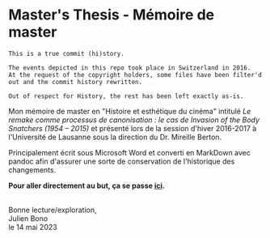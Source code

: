 # Master's Thesis - Mémoire de master
```
This is a true commit (hi)story. 

The events depicted in this repo took place in Switzerland in 2016. 
At the request of the copyright holders, some files have been filter'd out and the commit history rewritten.

Out of respect for History, the rest has been left exactly as-is.
```

Mon mémoire de master en "Histoire et esthétique du cinéma" intitulé _Le remake comme processus de canonisation : le cas de Invasion of the Body Snatchers (1954 – 2015)_ et présenté lors de la session d'hiver 2016-2017 à l'Université de Lausanne sous la direction du Dr. Mireille Berton.

Principalement écrit sous Microsoft Word et converti en MarkDown avec pandoc afin d'assurer une sorte de conservation de l'historique des changements.

__Pour aller directement au but, ça se passe [ici](jbono_MEMOIRE_FINAL-WEB.pdf).__

\
Bonne lecture/exploration,  
Julien Bono  
le 14 mai 2023
